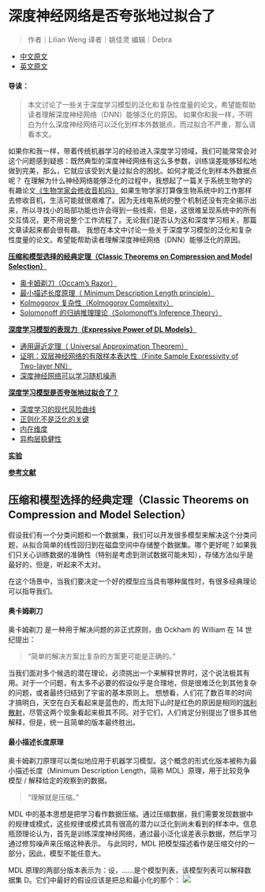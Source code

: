 # 深度神经网络是否夸张地过拟合了
> 作者｜Lilian Weng
> 译者｜姚佳灵
> 编辑｜Debra
- [中文原文](https://mp.weixin.qq.com/s?__biz=MzU1NDA4NjU2MA==&mid=2247496352&idx=2&sn=e965b288799f07591e8c00e76ca149a7&chksm=fbea4b6fcc9dc279105733036f3e9efd76e17aeb742cbe3d97f18352ba1dcc47dfdac3faba9d&scene=0&xtrack=1#rd)
- [英文原文](https://lilianweng.github.io/lil-log/2019/03/14/are-deep-neural-networks-dramatically-overfitted.html)
#### 导读：
> 本文讨论了一些关于深度学习模型的泛化和复杂性度量的论文，希望能帮助读者理解深度神经网络（DNN）能够泛化的原因。
如果你和我一样，不明白为什么深度神经网络可以泛化到样本外数据点，而过拟合不严重，那么请看本文。

如果你和我一样，带着传统机器学习的经验进入深度学习领域，我们可能常常会对这个问题感到疑惑：既然典型的深度神经网络有这么多参数，训练误差能够轻松地做到完美，那么，它就应该受到大量过拟合的困扰。如何才能泛化到样本外数据点呢？
在理解为什么神经网络能够泛化的过程中，我想起了一篇关于系统生物学的有趣论文[《生物学家会修收音机吗》](https://bml.bioe.uic.edu/BML/Stuff/Stuff_files/biologist%20fix%20radio.pdf)
如果生物学家打算像生物系统中的工作那样去修收音机，生活可能就很艰难了。因为无线电系统的整个机制还没有完全揭示出来，所以寻找小的局部功能也许会得到一些线索，但是，这很难呈现系统中的所有交互情况，更不用说整个工作流程了。无论我们是否认为这和深度学习相关，那篇文章读起来都会很有趣。
我想在本文中讨论一些关于深度学习模型的泛化和复杂性度量的论文。希望能帮助读者理解深度神经网络（DNN）能够泛化的原因。

**<a href="##压缩和模型选择的经典定理（Classic Theorems on Compression and Model Selection）">压缩和模型选择的经典定理（Classic Theorems on Compression and Model Selection）</a>**

- <a href="##奥卡姆剃刀（Occam’s Razor）">奥卡姆剃刀（Occam’s Razor）</a>
- <a href="##最小描述长度原理（ Minimum Description Length principle）">最小描述长度原理（ Minimum Description Length principle）</a>
- <a href="##Kolmogorov 复杂性（Kolmogorov Complexity）">Kolmogorov 复杂性（Kolmogorov Complexity）</a>
- <a href="##Solomonoff 的归纳推理理论（Solomonoff’s Inference Theory）">Solomonoff 的归纳推理理论（Solomonoff’s Inference Theory）</a>

**<a href="##深度学习模型的表现力（Expressive Power of DL Models）">深度学习模型的表现力（Expressive Power of DL Models）</a>**

- <a href="##通用逼近定理（ Universal Approximation Theorem）">通用逼近定理（ Universal Approximation Theorem）</a>
- <a href="##证明：双层神经网络的有限样本表达性（Finite Sample Expressivity of Two-layer NN）">证明：双层神经网络的有限样本表达性（Finite Sample Expressivity of Two-layer NN）</a>
- <a href="##深度神经网络可以学习随机噪声">深度神经网络可以学习随机噪声</a>

**<a href="##深度学习模型是否夸张地过拟合了？">深度学习模型是否夸张地过拟合了？</a>**

- <a href="##深度学习的现代风险曲线">深度学习的现代风险曲线</a>
- <a href="##正则化不是泛化的关键">正则化不是泛化的关键</a>
- <a href="##内在维度">内在维度</a>
- <a href="##异构层稳健性">异构层稳健性</a>

**<a href="##实验">实验</a>**

**<a href="##参考文献">参考文献</a>**

## 压缩和模型选择的经典定理（Classic Theorems on Compression and Model Selection）
假设我们有一个分类问题和一个数据集，我们可以开发很多模型来解决这个分类问题，从拟合简单的线性回归到在磁盘空间中存储整个数据集。哪个更好呢？如果我们只关心训练数据的准确性（特别是考虑到测试数据可能未知），存储方法似乎是最好的，但是，听起来不太对。

在这个场景中，当我们要决定一个好的模型应当具有哪种属性时，有很多经典理论可以指导我们。

#### 奥卡姆剃刀
奥卡姆剃刀 是一种用于解决问题的非正式原则，由 Ockham 的 William 在 14 世纪提出：
> “简单的解决方案比复杂的方案更可能是正确的。”

当我们面对多个候选的潜在理论，必须挑出一个来解释世界时，这个说法极其有用。对于一个问题，有太多不必要的假设似乎是合理地，但是很难泛化到其他复杂的问题，或者最终归结到了宇宙的基本原则上。
想想看，人们花了数百年的时间才搞明白，天空在白天看起来是蓝色的，而太阳下山时是红色的原因是相同的[瑞利散射](https://en.wikipedia.org/wiki/Rayleigh_scattering)，尽管这两个现象看起来极其不同。对于它们，人们肯定分别提出了很多其他解释，但是，统一且简单的版本最终胜出。
#### 最小描述长度原理
奥卡姆剃刀原理可以类似地应用于机器学习模型。这个概念的形式化版本被称为最小描述长度（Minimum Description Length，简称 MDL）原理，用于比较竞争模型 / 解释给定的观察到的数据。
>“理解就是压缩。”

MDL 中的基本思想是把学习看作数据压缩。通过压缩数据，我们需要发现数据中的规律或模式，这些规律或模式具有很高的潜力以泛化到尚未看到的样本中。信息瓶颈理论认为，首先是训练深度神经网络，通过最小泛化误差表示数据，然后学习通过修剪噪声来压缩这种表示。
与此同时，MDL 把模型描述看作是压缩交付的一部分，因此，模型不能任意大。

MDL 原理的两部分版本表示为：设，……是个模型列表，该模型列表可以解释数据集 D。它们中最好的假设应该是把总和最小化的那个：
![](https://mmbiz.qpic.cn/mmbiz_png/ZBjVrHIdkOnRd0K3CyyiaPtnLQTocWU697l0kMeoggmAgPKQ24oOpn2oTz7CP1wI49bxibibicvgAO0eZZsGfpWuiaw/640?wx_fmt=png&tp=webp&wxfrom=5&wx_lazy=1&wx_co=1)














